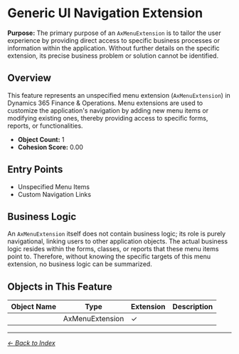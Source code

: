 # Generic UI Navigation Extension

**Purpose:** The primary purpose of an `AxMenuExtension` is to tailor the user experience by providing direct access to specific business processes or information within the application. Without further details on the specific extension, its precise business problem or solution cannot be identified.

## Overview

This feature represents an unspecified menu extension (`AxMenuExtension`) in Dynamics 365 Finance & Operations. Menu extensions are used to customize the application's navigation by adding new menu items or modifying existing ones, thereby providing access to specific forms, reports, or functionalities.

- **Object Count:** 1
- **Cohesion Score:** 0.00

## Entry Points

- Unspecified Menu Items
- Custom Navigation Links

## Business Logic

An `AxMenuExtension` itself does not contain business logic; its role is purely navigational, linking users to other application objects. The actual business logic resides within the forms, classes, or reports that these menu items point to. Therefore, without knowing the specific targets of this menu extension, no business logic can be summarized.

## Objects in This Feature

| Object Name | Type | Extension | Description |
|-------------|------|-----------|-------------|
| [](Objects/Unnamed.md) | AxMenuExtension | ✓ |  |

---

*[← Back to Index](../../index.md)*
